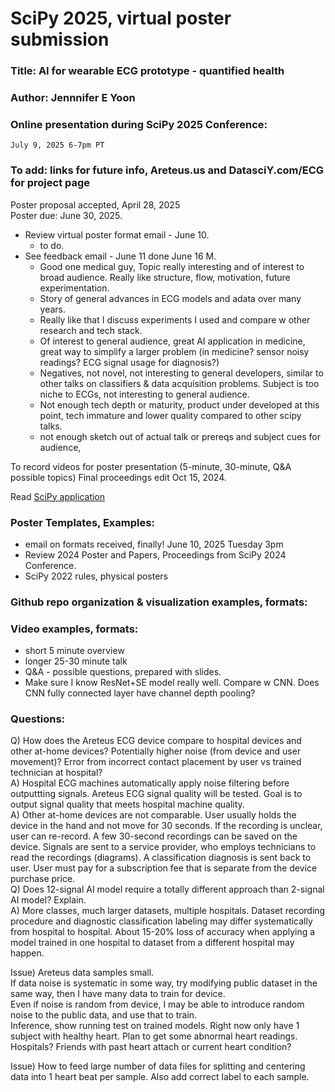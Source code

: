 # SciPy 2025, virtual poster submission  

### Title: AI for wearable ECG prototype - quantified health  
### Author: Jennnifer E Yoon  
### Online presentation during SciPy 2025 Conference:   
    July 9, 2025 6-7pm PT  
### To add: links for future info, Areteus.us and DatasciY.com/ECG for project page  

Poster proposal accepted, April 28, 2025  
Poster due: June 30, 2025.  

 * Review virtual poster format email - June 10.  
   - to do.  
 * See feedback email - June 11 done June 16 M.
    - Good one medical guy, Topic really interesting and of interest to broad audience. Really like structure, flow, motivation, future experimentation.
    - Story of general advances in ECG models and adata over many years.  
    - Really like that I discuss experiments I used and compare w other research and tech stack.
    - Of interest to general audience, great AI application in medicine, great way to simplify a larger problem (in medicine? sensor noisy readings? ECG signal usage for diagnosis?)   
    - Negatives, not novel, not interesting to general developers, similar to other talks on classifiers & data acquisition problems. Subject is too niche to ECGs, not interesting to general audience.
    - Not enough tech depth or maturity, product under developed at this point, tech immature and lower quality compared to other scipy talks.  
    - not enough sketch out of actual talk or prereqs and subject cues for audience, 

To record videos for poster presentation (5-minute, 30-minute, Q&A possible topics)
Final proceedings edit Oct 15, 2024. 

Read <a href="https://github.com/JennEYoon/ECG-transform/blob/main/SciPy2025-poster/application.md" > SciPy application </a>

### Poster Templates, Examples:  
 * email on formats received, finally! June 10, 2025 Tuesday 3pm  
 * Review 2024 Poster and Papers, Proceedings from SciPy 2024 Conference.  
 * SciPy 2022 rules, physical posters

### Github repo organization & visualization examples, formats:   



### Video examples, formats:  

 * short 5 minute overview
 * longer 25-30 minute talk
 * Q&A - possible questions, prepared with slides.      
 * Make sure I know ResNet+SE model really well. Compare w CNN.
   Does CNN fully connected layer have channel depth pooling?  

### Questions:  
  Q) How does the Areteus ECG device compare to hospital devices and other at-home devices? Potentially higher noise (from device and user movement)? Error from incorrect contact placement by user vs trained technician at hospital?  
  A) Hospital ECG machines automatically apply noise filtering before outputtting signals. Areteus ECG signal quality will be tested. Goal is to output signal quality that meets hospital machine quality.  
  A) Other at-home devices are not comparable. User usually holds the device in the hand and not move for 30 seconds. If the recording is unclear, user can re-record. A few 30-second recordings can be saved on the device. Signals are sent to a service provider, who employs technicians to read  the recordings (diagrams). A classification diagnosis is sent back to user. User must pay for a subscription fee that is separate from the device purchase price.  
  Q) Does 12-signal AI model require a totally different approach than 2-signal AI model? Explain.  
  A) More classes, much larger datasets, multiple hospitals. Dataset recording procedure and diagnostic classification labeling may differ systematically from hospital to hospital. About 15-20% loss of accuracy when applying a model trained in one hospital to dataset from a different hospital may happen.  

Issue) Areteus data samples small.  
If data noise is systematic in some way, try modifying public dataset in the same way, then I have many data to train for device.  
Even if noise is random from device, I may be able to introduce random noise to the public data, and use that to train.  
Inference, show running test on trained models. Right now only have 1 subject with healthy heart. Plan to get some abnormal heart readings. Hospitals? Friends with past heart attach or current heart condition?   

Issue) How to feed large number of data files for splitting and centering data into 1 heart beat per sample. Also add correct label to each sample. 

